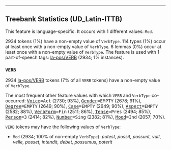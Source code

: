 

--------------------------------------------------------------------------------

## Treebank Statistics (UD_Latin-ITTB)

This feature is language-specific.
It occurs with 1 different values: `Mod`.

2934 tokens (1%) have a non-empty value of `VerbType`.
114 types (1%) occur at least once with a non-empty value of `VerbType`.
6 lemmas (0%) occur at least once with a non-empty value of `VerbType`.
The feature is used with 1 part-of-speech tags: [la-pos/VERB]() (2934; 1% instances).

### `VERB`

2934 [la-pos/VERB]() tokens (7% of all `VERB` tokens) have a non-empty value of `VerbType`.

The most frequent other feature values with which `VERB` and `VerbType` co-occurred: <tt><a href="Voice.html">Voice</a>=Act</tt> (2730; 93%), <tt><a href="Gender.html">Gender</a>=EMPTY</tt> (2678; 91%), <tt><a href="Degree.html">Degree</a>=EMPTY</tt> (2649; 90%), <tt><a href="Case.html">Case</a>=EMPTY</tt> (2649; 90%), <tt><a href="Aspect.html">Aspect</a>=EMPTY</tt> (2582; 88%), <tt><a href="VerbForm.html">VerbForm</a>=Fin</tt> (2511; 86%), <tt><a href="Tense.html">Tense</a>=Pres</tt> (2494; 85%), <tt><a href="Person.html">Person</a>=3</tt> (2414; 82%), <tt><a href="Number.html">Number</a>=Sing</tt> (2382; 81%), <tt><a href="Mood.html">Mood</a>=Ind</tt> (2057; 70%).

`VERB` tokens may have the following values of `VerbType`:

* `Mod` (2934; 100% of non-empty `VerbType`): <em>potest, possit, possunt, vult, velle, posset, intendit, debet, possumus, poterit</em>

